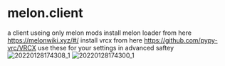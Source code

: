 # melon.client
a client useing only melon mods
install melon loader from here https://melonwiki.xyz/#/
install vrcx from here https://github.com/pypy-vrc/VRCX
use these for your settings in advanced saftey 
![20220128174308_1](https://user-images.githubusercontent.com/93588803/151642340-8edfc2f9-76d5-45a6-87fd-fbb0cef7f815.jpeg)
![20220128174300_1](https://user-images.githubusercontent.com/93588803/151642341-32c1a840-e625-436e-b46c-7764fb925ac9.jpeg)
